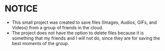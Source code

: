 # NOTICE
* This small project was created to save files (Images, Audios, GIFs, and Videos) from a group of friends in the cloud.
* The project does not have the option to delete files because it is something that my friends and I will not do, since they are for saving the best moments of the group.